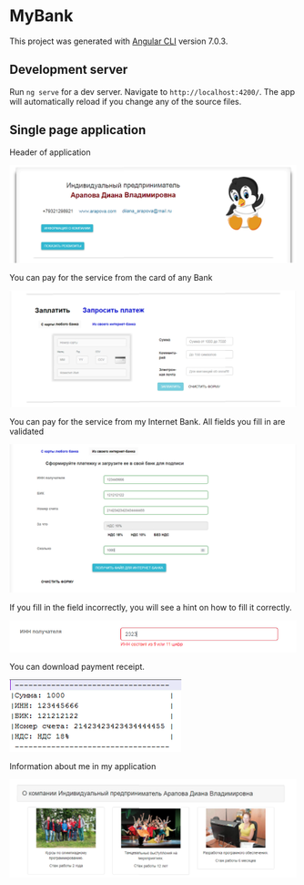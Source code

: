 # MyBank

This project was generated with [Angular CLI](https://github.com/angular/angular-cli) version 7.0.3.

## Development server

Run `ng serve` for a dev server. Navigate to `http://localhost:4200/`. The app will automatically reload if you change any of the source files.

## Single page application

Header of application

![Image alt](https://github.com/DianaArapova/MyBank_front/blob/master/screen1.png)

You can pay for the service from the card of any Bank

![Image alt](https://github.com/DianaArapova/MyBank_front/blob/master/screen2.png)

You can pay for the service from my Internet Bank. All fields you fill in are validated

![Image alt](https://github.com/DianaArapova/MyBank_front/blob/master/screen3.png)

If you fill in the field incorrectly, you will see a hint on how to fill it correctly.

![Image alt](https://github.com/DianaArapova/MyBank_front/blob/master/screen5.png)

You can download payment receipt.

![Image alt](https://github.com/DianaArapova/MyBank_front/blob/master/screen4.png)

Information about me in my application

![Image alt](https://github.com/DianaArapova/MyBank_front/blob/master/screen6.png)


